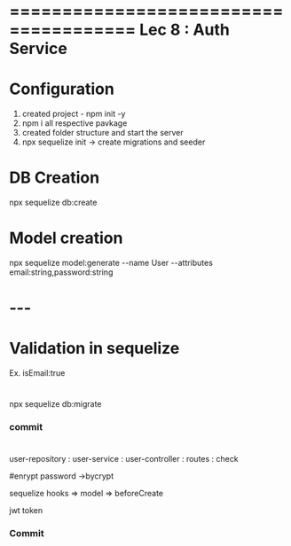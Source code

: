 ======================================
Lec 8 : Auth Service  
======================================

# Configuration
1. created project - npm init -y
2. npm i all respective pavkage
3. created folder structure and start the server
4. npx sequelize init -> create migrations and seeder


# DB Creation
npx sequelize db:create

# Model creation
npx sequelize model:generate --name User --attributes email:string,password:string

# ---

# Validation in sequelize
Ex. isEmail:true

# 
npx sequelize db:migrate

### commit #################################

#
user-repository : 
user-service :
user-controller :
routes :
check


#enrypt password ->bycrypt

sequelize hooks => model => beforeCreate

jwt token

### Commit #################################

